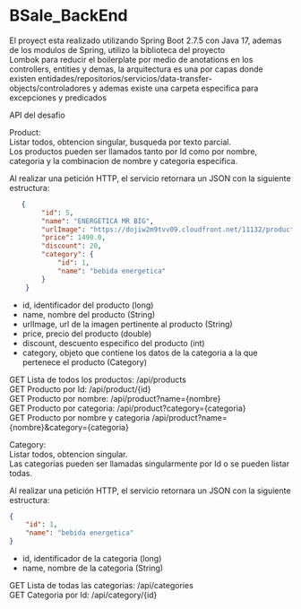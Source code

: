 # BSale_BackEnd  
El proyect esta realizado utilizando Spring Boot 2.7.5 con Java 17, ademas de los modulos de Spring, utilizo la biblioteca del proyecto  
Lombok para reducir el boilerplate por medio de anotations en los controllers, entities y demas, la arquitectura es una por capas donde  
existen entidades/repositorios/servicios/data-transfer-objects/controladores y ademas existe una carpeta especifica para excepciones y predicados  

API del desafio  

Product:   
Listar todos, obtencion singular, busqueda por texto parcial.  
Los productos pueden ser llamados tanto por Id como por nombre, categoria y la combinacion de nombre y categoria especifica.  

Al realizar una petición HTTP, el servicio retornara un JSON con la siguiente estructura:   
```JSON
   {
        "id": 5,
        "name": "ENERGETICA MR BIG",
        "urlImage": "https://dojiw2m9tvv09.cloudfront.net/11132/product/misterbig3308256.jpg",
        "price": 1490.0,
        "discount": 20,
        "category": {
            "id": 1,
            "name": "bebida energetica"
        }
    }
``` 
    
* id, identificador del producto (long)  
* name, nombre del producto (String)  
* urlImage, url de la imagen pertinente al producto (String)  
* price, precio del producto (double)  
* discount, descuento especifico del producto (int)  
* category, objeto que contiene los datos de la categoria a la que pertenece el producto (Category)  

GET Lista de todos los productos: /api/products  
GET Producto por Id: /api/product/{id}  
GET Producto por nombre: /api/product?name={nombre}  
GET Producto por categoria: /api/product?category={categoria}  
GET Producto por nombre y categoria /api/product?name={nombre}&category={categoria}  

Category:  
Listar todos, obtencion singular.  
Las categorias pueden ser llamadas singularmente por Id o se pueden listar todas.  

Al realizar una petición HTTP, el servicio retornara un JSON con la siguiente estructura:   
```JSON
{
    "id": 1,
    "name": "bebida energetica"
}
``` 

* id, identificador de la categoria (long)  
* name, nombre de la categoria (String)  

GET Lista de todas las categorias: /api/categories  
GET Categoria por Id: /api/category/{id}  
